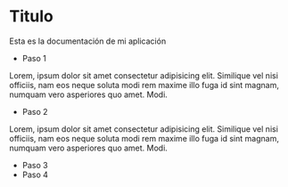 # Titulo

Esta es la documentación de mi aplicación

- Paso 1

Lorem, ipsum dolor sit amet consectetur adipisicing elit. Similique vel nisi officiis, nam eos neque soluta modi rem maxime illo fuga id sint magnam, numquam vero asperiores quo amet. Modi.

- Paso 2

Lorem, ipsum dolor sit amet consectetur adipisicing elit. Similique vel nisi officiis, nam eos neque soluta modi rem maxime illo fuga id sint magnam, numquam vero asperiores quo amet. Modi.

- Paso 3
- Paso 4
